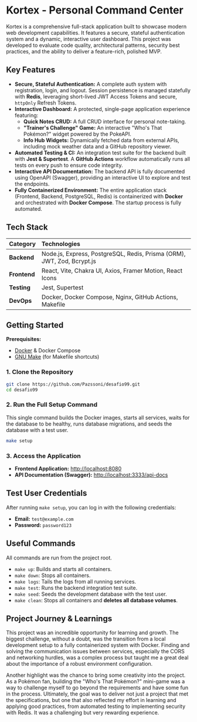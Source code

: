 # Kortex - Personal Command Center

Kortex is a comprehensive full-stack application built to showcase modern web development capabilities. It features a secure, stateful authentication system and a dynamic, interactive user dashboard. This project was developed to evaluate code quality, architectural patterns, security best practices, and the ability to deliver a feature-rich, polished MVP.

## Key Features

* **Secure, Stateful Authentication:** A complete auth system with registration, login, and logout. Session persistence is managed statefully with **Redis**, leveraging short-lived JWT Access Tokens and secure, `httpOnly` Refresh Tokens.
* **Interactive Dashboard:** A protected, single-page application experience featuring:
    * **Quick Notes CRUD:** A full CRUD interface for personal note-taking.
    * **"Trainer's Challenge" Game:** An interactive "Who's That Pokémon?" widget powered by the PokeAPI.
    * **Info Hub Widgets:** Dynamically fetched data from external APIs, including mock weather data and a GitHub repository viewer.
* **Automated Testing & CI:** An integration test suite for the backend built with **Jest & Supertest**. A **GitHub Actions** workflow automatically runs all tests on every push to ensure code integrity.
* **Interactive API Documentation:** The backend API is fully documented using OpenAPI (Swagger), providing an interactive UI to explore and test the endpoints.
* **Fully Containerized Environment:** The entire application stack (Frontend, Backend, PostgreSQL, Redis) is containerized with **Docker** and orchestrated with **Docker Compose**. The startup process is fully automated.

## Tech Stack

| Category      | Technologies                                                               |
| :------------ | :------------------------------------------------------------------------- |
| **Backend** | Node.js, Express, PostgreSQL, Redis, Prisma (ORM), JWT, Zod, Bcrypt.js       |
| **Frontend** | React, Vite, Chakra UI, Axios, Framer Motion, React Icons                    |
| **Testing** | Jest, Supertest                                                            |
| **DevOps** | Docker, Docker Compose, Nginx, GitHub Actions, Makefile                    |

## Getting Started

**Prerequisites:**
* [Docker](https://www.docker.com/products/docker-desktop/) & Docker Compose
* [GNU Make](https://community.chocolatey.org/packages/make) (for Makefile shortcuts)

### 1. Clone the Repository
```bash
git clone https://github.com/Pazssoni/desafio99.git
cd desafio99
```

### 2. Run the Full Setup Command

This single command builds the Docker images, starts all services, waits for the database to be healthy, runs database migrations, and seeds the database with a test user.

```bash
make setup
```

### 3. Access the Application

* **Frontend Application:** [http://localhost:8080](http://localhost:8080)
* **API Documentation (Swagger):** [http://localhost:3333/api-docs](http://localhost:3333/api-docs)

## Test User Credentials

After running `make setup`, you can log in with the following credentials:

* **Email:** `test@example.com`
* **Password:** `password123`

## Useful Commands

All commands are run from the project root.

* `make up`: Builds and starts all containers.
* `make down`: Stops all containers.
* `make logs`: Tails the logs from all running services.
* `make test`: Runs the backend integration test suite.
* `make seed`: Seeds the development database with the test user.
* `make clean`: Stops all containers and **deletes all database volumes**.


## Project Journey & Learnings

This project was an incredible opportunity for learning and growth. The biggest challenge, without a doubt, was the transition from a local development setup to a fully containerized system with Docker. Finding and solving the communication issues between services, especially the CORS and networking hurdles, was a complex process but taught me a great deal about the importance of a robust environment configuration.

Another highlight was the chance to bring some creativity into the project. As a Pokémon fan, building the "Who's That Pokémon?" mini-game was a way to challenge myself to go beyond the requirements and have some fun in the process. Ultimately, the goal was to deliver not just a project that met the specifications, but one that also reflected my effort in learning and applying good practices, from automated testing to implementing security with Redis. It was a challenging but very rewarding experience.